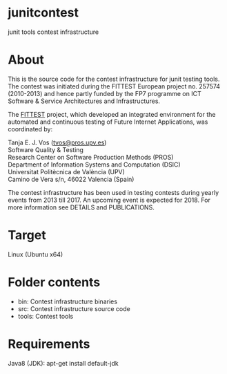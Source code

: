 # junitcontest
junit tools contest infrastructure

# About

This is the source code for the contest infrastructure for junit testing tools.
The contest was initiated during the FITTEST European project no. 257574 (2010-2013)
and hence partly funded by the FP7 programme on ICT Software & Service Architectures and Infrastructures.

The [FITTEST](http://crest.cs.ucl.ac.uk/fittest/) project, which developed an integrated environment for the automated and continuous testing of Future Internet Applications, was coordinated by:<br />

  Tanja E. J. Vos (tvos@pros.upv.es)<br />
  Software Quality & Testing<br />
  Research Center on Software Production Methods (PROS)<br />
  Department of Information Systems and Computation (DSIC)<br />
  Universitat Politècnica de València (UPV)<br />
  Camino de Vera s/n, 46022 Valencia (Spain)<br />

The contest infrastructure has been used in testing contests during yearly events from 2013 till 2017.
An upcoming event is expected for 2018.
For more information see DETAILS and PUBLICATIONS.

# Target

Linux (Ubuntu x64)

# Folder contents

* bin:   Contest infrastructure binaries
* src:   Contest infrastructure source code
* tools: Contest tools

# Requirements

Java8 (JDK): apt-get install default-jdk